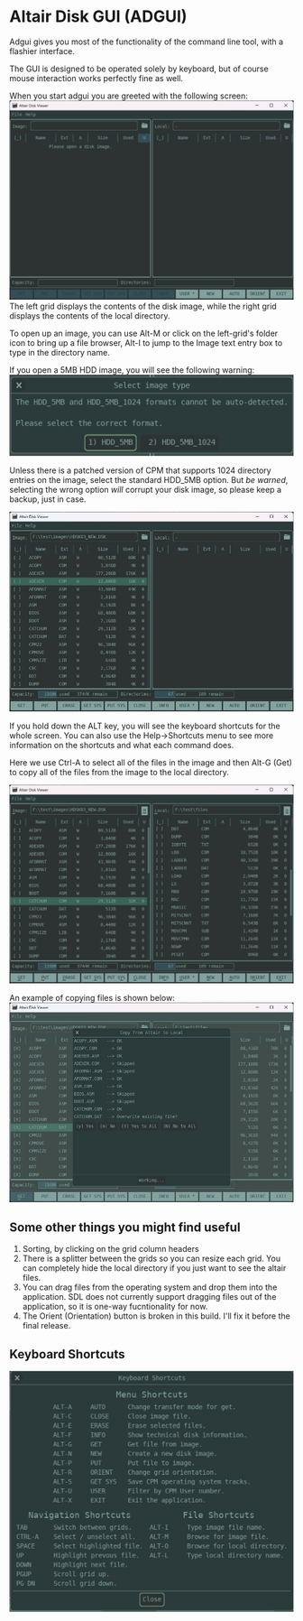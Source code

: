 # Altair Disk GUI (ADGUI)

Adgui gives you most of the functionality of the command line tool, with a flashier interface.

The GUI is designed to be operated solely by keyboard, but of course mouse
interaction works perfectly fine as well.

When you start adgui you are greeted with the following screen:
![Start Screen](start_screen.png)
The left grid displays the contents of the disk image, while the right grid displays the contents of the local directory.

To open up an image, you can use Alt-M or click on the left-grid's folder icon to bring up a file browser, Alt-I to jump to the Image text entry box to type in the directory name.

If you open a 5MB HDD image, you will see the following warning:
![Warning](warning.png)

Unless there is a patched version of CPM that supports 1024 directory entries on the image, select the standard HDD_5MB option. But *be warned*, selecting the wrong option _will_ corrupt your disk image, so please keep a backup, just in case.

![Opened Image](opened.png)

If you hold down the ALT key, you will see the keyboard shortcuts for the whole screen. 
You can also use the Help->Shortcuts menu to see more information on the shortcuts and what each command does.

Here we use Ctrl-A to select all of the files in the image and then Alt-G (Get) to copy all of the files from the image to the local directory.

![Showing Shortcuts](showing_shortcuts.png)

An example of copying files is shown below:
![Copying Files](copying.png)

## Some other things you might find useful

1) Sorting, by clicking on the grid column headers
2) There is a splitter between the grids so you can resize each grid. You can completely hide the local directory if you just want to see the altair files.
3) You can drag files from the operating system and drop them into the application. SDL does not currently support dragging files out of the application, so it is one-way fucntionality for now.
4) The Orient (Orientation) button is broken in this build. I'll fix it before the final release.

## Keyboard Shortcuts
![Keyboard Shortcuts](shortcuts.png)
